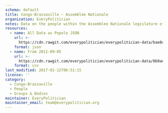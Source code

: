 ```yaml
---
schema: default
title: Congo-Brazzaville — Assemblee Nationale
organization: EveryPolitician
notes: Data on the people within the Assemblee Nationale legislature of Congo-Brazzaville.
resources:
  - name: All Data as Popolo JSON
    url: >-
      https://cdn.rawgit.com/everypolitician/everypolitician-data/bae0cd61a00c17c7c283256753ce1e2eba5eab03/data/Congo-Brazzaville/Assembly/ep-popolo-v1.0.json
    format: json
  - name: From 2012-09-05
    url: >-
      https://cdn.rawgit.com/everypolitician/everypolitician-data/8b9ae9fc92b221a030dd5959c450be73ebde0ce3/data/Congo-Brazzaville/Assembly/term-13.csv
    format: csv
last_modified: 2017-01-22T06:51:15
license: ''
category:
  - Congo-Brazzaville
  - People
  - Groups & Bodies
maintainer: EveryPolitician
maintainer_email: team@everypolitician.org
---
```


